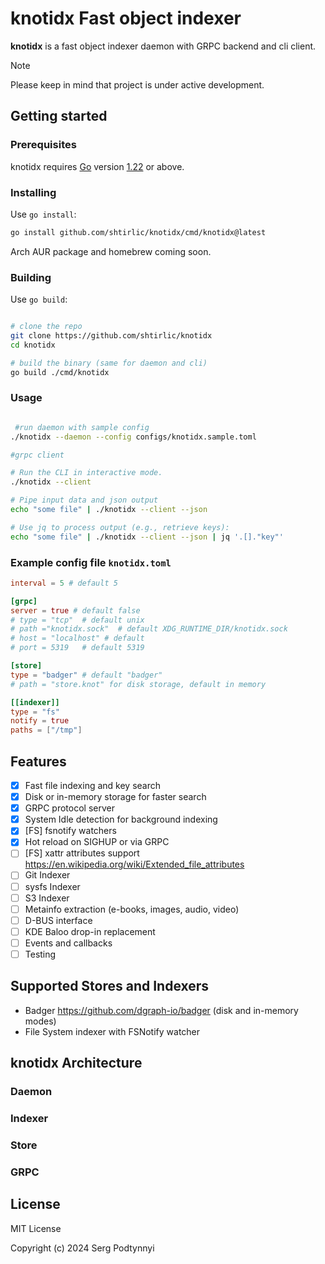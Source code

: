 # knotidx Fast object indexer

__knotidx__ is a fast object indexer daemon with GRPC backend and cli client.

> [!NOTE]
> Please keep in mind that project is under active development.

## Getting started

### Prerequisites

knotidx requires [Go](https://go.dev/) version [1.22](https://go.dev/doc/devel/release#go1.22.0) or above.

### Installing

Use `go install`:

```sh
go install github.com/shtirlic/knotidx/cmd/knotidx@latest
```

Arch AUR package and homebrew coming soon.

### Building

Use `go build`:

```sh

# clone the repo
git clone https://github.com/shtirlic/knotidx
cd knotidx

# build the binary (same for daemon and cli)
go build ./cmd/knotidx
```

### Usage

```sh

 #run daemon with sample config
./knotidx --daemon --config configs/knotidx.sample.toml

#grpc client

# Run the CLI in interactive mode.
./knotidx --client

# Pipe input data and json output
echo "some file" | ./knotidx --client --json

# Use jq to process output (e.g., retrieve keys):
echo "some file" | ./knotidx --client --json | jq '.[]."key"'
```

### Example config file `knotidx.toml`

```toml
interval = 5 # default 5

[grpc]
server = true # default false
# type = "tcp"  # default unix
# path ="knotidx.sock"  # default XDG_RUNTIME_DIR/knotidx.sock
# host = "localhost" # default
# port = 5319   # default 5319

[store]
type = "badger" # default "badger"
# path = "store.knot" for disk storage, default in memory

[[indexer]]
type = "fs"
notify = true
paths = ["/tmp"]
```

## Features

- [x] Fast file indexing and key search
- [x] Disk or in-memory storage for faster search
- [x] GRPC protocol server
- [x] System Idle detection for background indexing
- [x] [FS] fsnotify watchers
- [x] Hot reload on SIGHUP or via GRPC
- [ ] [FS] xattr attributes support https://en.wikipedia.org/wiki/Extended_file_attributes
- [ ] Git Indexer
- [ ] sysfs Indexer
- [ ] S3 Indexer
- [ ] Metainfo extraction (e-books, images, audio, video)
- [ ] D-BUS interface
- [ ] KDE Baloo drop-in replacement
- [ ] Events and callbacks
- [ ] Testing

## Supported Stores and Indexers

- Badger https://github.com/dgraph-io/badger (disk and in-memory modes)
- File System indexer with FSNotify watcher


## knotidx Architecture

### Daemon

### Indexer

### Store

### GRPC


## License

MIT License

Copyright (c) 2024 Serg Podtynnyi
